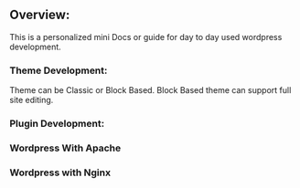 ## Overview:
This is a personalized mini Docs or guide for day to day used wordpress development.

### Theme Development:
Theme can be Classic or Block Based. Block Based theme can support full site editing. 

### Plugin Development:

### Wordpress With Apache

### Wordpress with Nginx